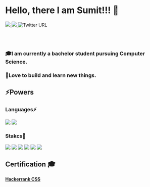 # Hello, there I am Sumit!!! 👋
<a href="https://www.linkedin.com/in/sumit-mukharjee-8870691a7/">
  <img src="https://img.shields.io/badge/LinkedIn-0077B5?style=for-the-badge&logo=linkedin&logoColor=white" /> 
 </a>
 <a href="mailto:sumitmukharjeeeeee@gmail.com">
  <img src="https://img.shields.io/badge/Gmail-D14836?style=for-the-badge&logo=gmail&logoColor=white"   />
</a>
<img alt="Twitter URL" src="https://img.shields.io/twitter/url?style=for-the-badge">

<br> <br>
### :mortar_board:I am currently a bachelor student pursuing Computer Science.<br/>
### :sparkler:Love to build and learn new things.

## :zap:Powers
### Languages⚡
<img src="https://img.shields.io/badge/Java-ED8B00?style=for-the-badge&logo=java&logoColor=white" /> <img src="https://img.shields.io/badge/Python-FFD43B?style=for-the-badge&logo=python&logoColor=darkgreen" />
### Stakcs:rocket:
<img src="https://img.shields.io/badge/HTML-239120?style=for-the-badge&logo=html5&logoColor=whiteen" /> <img src="https://img.shields.io/badge/Bootstrap-563D7C?style=for-the-badge&logo=bootstrap&logoColor=white"/> <img src="https://img.shields.io/badge/CSS-239120?&style=for-the-badge&logo=css3&logoColor=white"/> <img src="https://img.shields.io/badge/JavaScript-F7DF1E?style=for-the-badge&logo=javascript&logoColor=black"/> <img src="https://img.shields.io/badge/React-20232A?style=for-the-badge&logo=react&logoColor=61DAFB"/> <img src="https://img.shields.io/badge/Flutter-02569B?style=for-the-badge&logo=flutter&logoColor=white"/>

## Certification 🎓
  <b>[Hackerrank CSS](https://www.hackerrank.com/certificates/7053c95d51c6) </b>
